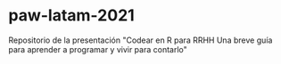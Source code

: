 # paw-latam-2021
Repositorio de la presentación "Codear en R para RRHH Una breve guía para aprender a programar y vivir para contarlo"
